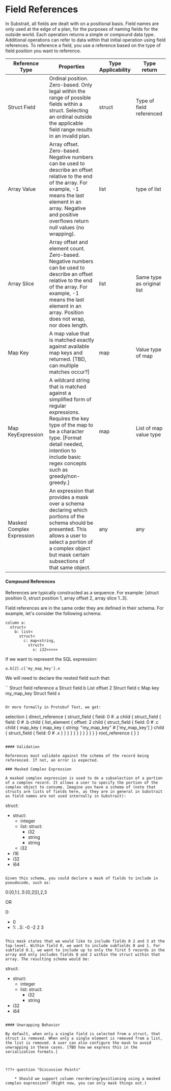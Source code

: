 # Field References

In Substrait, all fields are dealt with on a positional basis. Field names are only used at the edge of a plan, for the purposes of naming fields for the outside world. Each operation returns a simple or compound data type. Additional operations can refer to data within that initial operation using field references. To reference a field, you use a reference based on the type of field position you want to reference.

| Reference Type            | Properties                                                   | Type Applicability | Type return                |
| ------------------------- | ------------------------------------------------------------ | ------------------ | -------------------------- |
| Struct Field              | Ordinal position. Zero-based. Only legal within the range of possible fields within a struct. Selecting an ordinal outside the applicable field range results in an invalid plan. | struct             | Type of field referenced   |
| Array Value               | Array offset. Zero-based. Negative numbers can be used to describe an offset relative to the end of the array. For example, -1 means the last element in an array. Negative and positive overflows return null values (no wrapping). | list               | type of list               |
| Array Slice               | Array offset and element count. Zero-based. Negative numbers can be used to describe an offset relative to the end of the array. For example, -1 means the last element in an array. Position does not wrap, nor does length. | list               | Same type as original list |
| Map Key                   | A map value that is matched exactly against available map keys and returned. [TBD, can multiple matches occur?] | map                | Value type of map          |
| Map KeyExpression         | A wildcard string that is matched against a simplified form of regular expressions. Requires the key type of the map to be a character type. [Format detail needed, intention to include basic regex concepts such as greedy/non-greedy.] | map                | List of map value type     |
| Masked Complex Expression | An expression that provides a mask over a schema declaring which portions of the schema should be presented. This allows a user to select a portion of a complex object but mask certain subsections of that same object. | any                | any                        |

#### Compound References

References are typically constructed as a sequence. For example: [struct position 0, struct position 1, array offset 2, array slice 1..3].

Field references are in the same order they are defined in their schema. For example, let's consider the following schema:

```
column a:
  struct<
    b: list<
      struct<
        c: map<string, 
          struct<
            x: i32>>>>>
```

If we want to represent the SQL expression:

```
a.b[2].c['my_map_key'].x
```

We will need to declare the nested field such that:

``
Struct field reference a
Struct field b
List offset 2
Struct field c
Map key my_map_key
Struct field x
```

Or more formally in Protobuf Text, we get:

```
selection {
  direct_reference {
    struct_field {
      field: 0 # .a
      child {
        struct_field {
          field: 0 # .b
          child {
            list_element {
              offset: 2
              child {
                struct_field {
                  field: 0 # .c
                  child {
                    map_key {
                      map_key {
                        string: "my_map_key" # ['my_map_key']
                      }
                      child {
                        struct_field {
                          field: 0 # .x
                        }
                      }
                    }
                  }
                }
              }
            }
          }
        }
      }
    }
  }
  root_reference { }
}
```

#### Validation

References must validate against the schema of the record being referenced. If not, an error is expected.

### Masked Complex Expression 

A masked complex expression is used to do a subselection of a portion of a complex record. It allows a user to specify the portion of the complex object to consume. Imagine you have a schema of (note that structs are lists of fields here, as they are in general in Substrait as field names are not used internally in Substrait):

```
struct:
  - struct:
    - integer
    - list:
      struct:
        - i32
        - string
        - string
     - i32
  - i16
  - i32
  - i64
```

Given this schema, you could declare a mask of fields to include in pseudocode, such as:

```
0:[0,1:[..5:[0,2]]],2,3

OR

0:
  - 0
  - 1:
    ..5:
      -0
      -2
2
3
```

This mask states that we would like to include fields 0 2 and 3 at the top-level. Within field 0, we want to include subfields 0 and 1. For subfield 0.1, we want to include up to only the first 5 records in the array and only includes fields 0 and 2 within the struct within that array. The resulting schema would be:

```
struct:
  - struct:
    - integer
    - list:
      struct: 
        - i32
        - string
  - i32
  - i64
```

#### Unwrapping Behavior

By default, when only a single field is selected from a struct, that struct is removed. When only a single element is removed from a list, the list is removed. A user can also configure the mask to avoid unwrapping in these cases. [TBD how we express this in the serialization formats.]



???+ question "Discussion Points"

    * Should we support column reordering/positioning using a masked complex expression? (Right now, you can only mask things out.)

